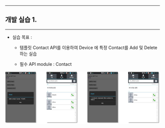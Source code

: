 <!--
{
	"title": "개발 실습 2. ",
	"group": 2,
	"order": 13
}
-->

-----------------------

## 개발 실습 1.  ##

-----------------------

 - 실습 목표 :
 
	- 템플릿 Contact API를 이용하여 Device 에 특정 Contact를 Add 및 Delete 하는 실습 

	- 필수 API module : Contact 

![](./images/K-9.jpg)


 










